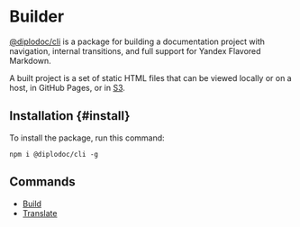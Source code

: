 # Builder

[@diplodoc/cli](https://www.npmjs.com/package/@diplodoc/cli) is a package for building a documentation project with navigation, internal transitions, and full support for Yandex Flavored Markdown.

A built project is a set of static HTML files that can be viewed locally or on a host, in GitHub Pages, or in [S3](publish-s3.md).

## Installation {#install}

To install the package, run this command:

```shell
npm i @diplodoc/cli -g
```

## Commands

- [Build](./build.md)
- [Translate](./translate.md)
